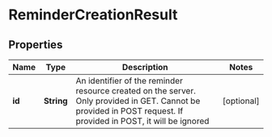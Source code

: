 
# ReminderCreationResult

## Properties
Name | Type | Description | Notes
------------ | ------------- | ------------- | -------------
**id** | **String** | An identifier of the reminder resource created on the server. Only provided in GET. Cannot be provided in POST request. If provided in POST, it will be ignored |  [optional]



